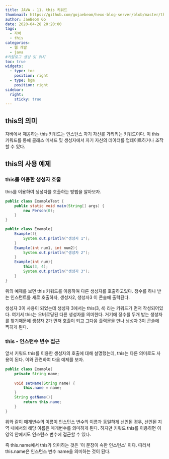 ```yaml
---
title: JAVA - 11. this 키워드
thumbnail: https://github.com/gojaebeom/hexo-blog-server/blob/master/themes/icarus/source/images/%EC%9E%90%EB%B0%94/java-thumbnail.jpg?raw=true
author: JaeBeom Go
date: 2020-04-28 20:20:00
tags:
  - 자바
  - this
categories:
  - 웹 개발
  - java
#카탈로그 생성 및 위치
toc: true
widgets:
  - type: toc
    position: right
  - type: bgm
    position: right
sidebar:
  right:
    sticky: true
---
```


## this의 의미
자바에서 제공하는 this 키워드는 인스턴스 자기 자신를 가리키는 키워드이다. 이 this 키워드를 통해 클래스 메서드 및 생성자에서 자기 자신의 데이터를 업데이트하거나 조작할 수 있다.<!-- more -->

## this의 사용 예제

### this를 이용한 생성자 호출
this를 이용하여 생성자를 호출하는 방법을 알아보자.

```java
public class ExampleTest {
	public static void main(String[] args) {
		new Person(0);
	}
}

public class Example{
	Example(){
		System.out.println("생성자 1");
	}
	Example(int num1, int num2){
		System.out.println("생성자 2");
	}
	Example(int num){
		this(3, 4);
		System.out.println("생성자 3");
	}
}
```
위의 예제를 보면 this 키워드를 이용하여 다른 생성자를 호출하고있다. 정수를 하나 받는 인스턴트를 새로 호출하자, 생성자2, 생성자3 이 콘솔에 출력된다. 

생성자 3이 사용이 되었는데 생성자 3에서는 this(3, 4) 라는 키워드가 먼저 작성되어있다.
여기서 this는 오버로딩된 다른 생성자를 의미한다. 거기에 정수를 두개 받는 생성자를 찾기때문에 생성자 2가 먼저 호출이 되고 그다음 출력문을 만나 생성자 3이 콘솔에 찍히게 된다.

### this - 인스턴수 변수 접근
앞서 키워드 this를 이용한 생성자의 호출에 대해 설명했는데, this는 다른 의미로도 사용이 된다. 이와 관련하여 다음 예제를 보자.
```java
public class Example{
	private String name;
	
	void setName(String name) {
		this.name = name;
	}
	String getName(){
		return this.name;
	}
}
```
위와 같이 매개변수의 이름이 인스턴스 변수의 이름과 동일하게 선언된 경우, 선언된 지역 내에서의 해당 이름은 매개변수를 의미하게 된다.
하지만 키워드 this를 이용하면 이 영역 안에서도 인스턴스 변수에 접근할 수 있다. 

즉 this.name에서 this가 의미하는 것은 '이 문장이 속한 인스턴스' 이다. 따라서 this.name은 인스턴스 변수 name을 의미하는 것이 된다.